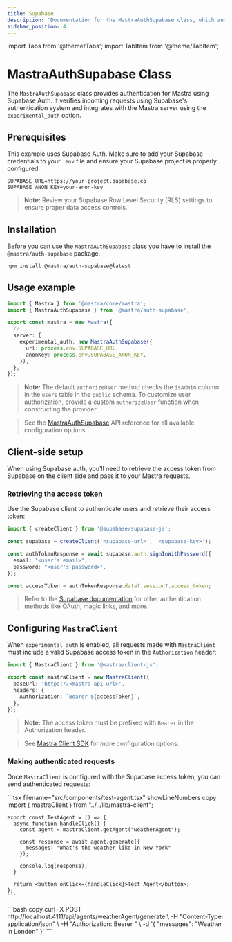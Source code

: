 ```yaml
---
title: Supabase
description: 'Documentation for the MastraAuthSupabase class, which authenticates Mastra applications using Supabase Auth.'
sidebar_position: 4
---
```


import Tabs from '@theme/Tabs';
import TabItem from '@theme/TabItem';

# MastraAuthSupabase Class

The `MastraAuthSupabase` class provides authentication for Mastra using Supabase Auth. It verifies incoming requests using Supabase's authentication system and integrates with the Mastra server using the `experimental_auth` option.

## Prerequisites

This example uses Supabase Auth. Make sure to add your Supabase credentials to your `.env` file and ensure your Supabase project is properly configured.

```env filename=".env" copy
SUPABASE_URL=https://your-project.supabase.co
SUPABASE_ANON_KEY=your-anon-key
```

> **Note:** Review your Supabase Row Level Security (RLS) settings to ensure proper data access controls.

## Installation

Before you can use the `MastraAuthSupabase` class you have to install the `@mastra/auth-supabase` package.

```bash copy
npm install @mastra/auth-supabase@latest
```

## Usage example

```typescript {2,7-9} filename="src/mastra/index.ts" showLineNumbers copy
import { Mastra } from '@mastra/core/mastra';
import { MastraAuthSupabase } from '@mastra/auth-supabase';

export const mastra = new Mastra({
  // ..
  server: {
    experimental_auth: new MastraAuthSupabase({
      url: process.env.SUPABASE_URL,
      anonKey: process.env.SUPABASE_ANON_KEY,
    }),
  },
});
```

> **Note:** The default `authorizeUser` method checks the `isAdmin` column in the `users` table in the `public` schema. To customize user authorization, provide a custom `authorizeUser` function when constructing the provider.

> See the [MastraAuthSupabase](/docs/reference/auth/supabase) API reference for all available configuration options.

## Client-side setup

When using Supabase auth, you'll need to retrieve the access token from Supabase on the client side and pass it to your Mastra requests.

### Retrieving the access token

Use the Supabase client to authenticate users and retrieve their access token:

```typescript filename="lib/auth.ts" showLineNumbers copy
import { createClient } from '@supabase/supabase-js';

const supabase = createClient('<supabase-url>', '<supabase-key>');

const authTokenResponse = await supabase.auth.signInWithPassword({
  email: "<user's email>",
  password: "<user's password>",
});

const accessToken = authTokenResponse.data?.session?.access_token;
```

> Refer to the [Supabase documentation](https://supabase.com/docs/guides/auth) for other authentication methods like OAuth, magic links, and more.

## Configuring `MastraClient`

When `experimental_auth` is enabled, all requests made with `MastraClient` must include a valid Supabase access token in the `Authorization` header:

```typescript {6} filename="lib/mastra/mastra-client.ts" showLineNumbers copy
import { MastraClient } from '@mastra/client-js';

export const mastraClient = new MastraClient({
  baseUrl: 'https://<mastra-api-url>',
  headers: {
    Authorization: `Bearer ${accessToken}`,
  },
});
```

> **Note:** The access token must be prefixed with `Bearer` in the Authorization header.

> See [Mastra Client SDK](/docs/server-db/mastra-client) for more configuration options.

### Making authenticated requests

Once `MastraClient` is configured with the Supabase access token, you can send authenticated requests:

<Tabs>
  <TabItem value="react" label="React">
    ```tsx filename="src/components/test-agent.tsx" showLineNumbers copy
    import { mastraClient } from "../../lib/mastra-client";

    export const TestAgent = () => {
      async function handleClick() {
        const agent = mastraClient.getAgent("weatherAgent");

        const response = await agent.generate({
          messages: "What's the weather like in New York"
        });

        console.log(response);
      }

      return <button onClick={handleClick}>Test Agent</button>;
    };
    ```

  </TabItem>
  <TabItem value="curl" label="cURL">
    ```bash copy
    curl -X POST http://localhost:4111/api/agents/weatherAgent/generate \
      -H "Content-Type: application/json" \
      -H "Authorization: Bearer <your-supabase-access-token>" \
      -d '{
        "messages": "Weather in London"
      }'
    ```
  </TabItem>
</Tabs>
